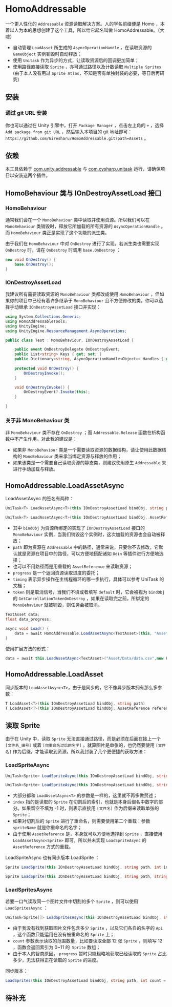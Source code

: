 HomoAddressable
===
一个更人性化的 `Addressable` 资源读取解决方案。人的学名前缀便是 Homo ，本着以人为本的思想创建了这个工具，所以给它起名叫做 HomoAddressable。（大嘘）

* 自动管理 `LoadAsset` 所生成的 `AsyncOperationHandle` ，在读取资源的 `GameObject` 实例销毁时自动释放；
* 使用 `Unitask` 作为异步的方式，让读取资源后的回调更加简单；
* 使用路径直接读取 `Sprite` ，亦可通过路径以及计数读取 `Multiple Sprites` (由于本人没有用过 `Sprite Atlas`，不知是否有单独封装的必要，等日后再研究）

安装
---
### 通过 git URL 安装

你也可以通过在 Unity 引擎中，打开 `Package Manager` ，点击左上角的 `+` ，选择 `Add package from git URL` ，然后输入本项目的 git 地址即可： 
`https://github.com/Giresharu/HomoAddressable.git?path=Assets` 。

依赖
---
本工具依赖于 [com.unity.addressable](https://docs.unity3d.com/Packages/com.unity.addressables@1.19/manual/AddressableAssetsGettingStarted.html) 与 [com.cysharp.unitask](https://github.com/Cysharp/UniTask) 运行，请确保项目以安装这两个插件。

HomoBehaviour 类与 IOnDestroyAssetLoad 接口
---

### HomoBehaviour

通常我们会在一个 `MonoBehaviour` 类中读取并使用资源。所以我们可以在 `MonoBehaviour` 类销毁时，释放它所加载的所有资源的 `AsyncOperationHandle` 。而 `HomoBehaviour` 类正是实现了这个功能的派生类。

由于我们在 `HomoBehaviour` 中对 `OnDestroy` 进行了实现，若派生类也需要实现 `OnDestroy` 时，请在 `OnDestroy` 时调用 `base.OnDestroy` ：
```cs
new void OnDestroy() {
	base.OnDestroy();
}
```

### IOnDestroyAssetLoad

我建议所有需要读取资源的 `MonoBehaviour` 类都改成使用 `HomoBehaviour` ，但如果你的项目中已经有着许多继承于 `MonoBehaviour` 且不方便修改的类，你可以选择手动继承 `IOnDestroyAssetLoad` 接口并实现：
```cs
using System.Collections.Generic;
using HomoAddressableTools;
using UnityEngine;
using UnityEngine.ResourceManagement.AsyncOperations;

public class Test : MonoBehaviour, IOnDestroyAssetLoad {

	public event OnDestroyDelegate OnDestroyEvent;
	public List<string> Keys { get; set; }
	public Dictionary<string, AsyncOperationHandle<Object>> Handles { get; set; }
	
	protected void OnDestroy() {
		OnDestroyInvoke(); 
	}

	void OnDestroyInvoke() {
		OnDestroyEvent?.Invoke(this);
	}
	
}
```

### 关于非 MonoBehaviour 类

非 `MonoBehaviour` 类不存在 `OnDestroy` ；而 `Addressable.Release` 函数在析构函数中不产生作用。对此我的建议是：
* 如果非 `MonoBehaviour` 类是一个需要读取资源的数据结构，请让使用此数据结构的 `MonoBehaviour` 类来承当绑定资源与释放的作用；
* 如果该类是一个需要自己读取资源的静态类，则建议使用原生 `Addressable` 来进行手动加载与释放。

HomoAddressable.LoadAssetAsync<T>
---
LoadAssetAsync<T> 的签名有两种：
```cs
UniTask<T> LoadAssetAsync<T>(this IOnDestroyAssetLoad bindObj, string path, IProgress<float> progress = null, PlayerLoopTiming timing = PlayerLoopTiming.Update, CancellationToken token = default)

UniTask<T> LoadAssetAsync<T>(this IOnDestroyAssetLoad bindObj, AssetReference reference, IProgress<float> progress = null, PlayerLoopTiming timing = PlayerLoopTiming.Update, CancellationToken token = default)
```
* 其中 `bindObj` 为资源所绑定的实现了 `IOnDestroyAssetLoad` 接口的 `MonoBehaviour` 实例，当我们销毁这个实例时，这次加载的资源也会自动被释放；
* `path` 即为资源在 `Addressable` 中的路径，通常来说，只要你不去修改，它默认就是资源在项目中的路径，可以方便地搭配诸如 `Odin` 等插件进行方便地选择；
* 也可以不用路径而是用重载的 `AssetReference` 来读取资源；
* `progress` 是一个返回资源读取进度的委托；
* `timing` 表示异步操作在主线程循环的哪一步执行，具体可以参考 UniTask 的文档；
* `token` 则是取消信号，当我们不填或者填写 `default` 时，它会被视为 `bindObj` 的 `GetCancellationTokenOnDestroy` ，如果在读取完之前，所绑定的 `MonoBehaviour` 就被销毁，则任务会被取消。

```cs
TextAsset data;
float data_progress;
	
async void Load() {
	data = await HomoAddressable.LoadAssetAsync<TextAsset>(this, "Asset/Data/data.csv",new Progress<float>(progress =>data_progress = progress));
}
```
使用扩展方法的形式：
```cs
data = await this.LoadAssetAsync<TextAsset>("Asset/Data/data.csv",new Progress<float>(progress =>data_progress = progress));
```

HomoAddressable.LoadAsset<T>
---
同步版本的 `LoadAssetAsync<T>`，由于是同步的，它不像异步版本拥有那么多参数：
```cs
T LoadAsset<T>(this IOnDestroyAssetLoad bindObj, string path)
T LoadAsset<T>(this IOnDestroyAssetLoad bindObj, AssetReference reference)
```

读取 Sprite
---
由于在 Unity 中，读取 `Sprite` 无法直接通过路径，而是必须在后面在接上一个 `[文件名_编号]` 或着 `[你重命名过后的名字]` 。就算图片是单张的，也仍然要使用 `[文件名]` 作为后缀，才能读取到资源。所以我封装了几个更便捷的获取方法：

### LoadSpriteAsync

```cs
UniTask<Sprite> LoadSpriteAsync(this IOnDestroyAssetLoad bindObj, string path, int index = -1, IProgress<float> progress = null, PlayerLoopTiming timing = PlayerLoopTiming.Update, CancellationToken token = default)

UniTask<Sprite> LoadSpriteAsync(this IOnDestroyAssetLoad bindObj, string path, string spriteName, IProgress<float> progress = null, PlayerLoopTiming timing = PlayerLoopTiming.Update, CancellationToken token = default)
```

* 大部分都和 `LoadAssetAsync<T>` 的参数是一样的，这里就不再多做赘述；
* `index` 指的是读取的 `Sprite` 在切割后的索引，也就是本身后缀名中数字的部分。如果留空不填为 -1 时，则表示直接用 `[文件名]` 作为后缀来读取单张的 `Sprite`；
* 如果对切割后的 `Sprite` 进行了重命名，则需要使用第二个重载：参数 `spriteName` 就是你重命名的名字；
* 由于使用 `AssetReference` 是，本身就可以方便地选择到 `Sprite` ，直接使用 `LoadAssetAsync<Sprite>` 即可。所以并未实现 `LoadSpriteAsync` 的 `AssetReference` 方式的重载。

LoadSpriteAsync 也有同步版本 LoadSprite ：

```cs
Sprite LoadSprite(this IOnDestroyAssetLoad bindObj, string path, int index = -1)

Sprite LoadSprite(this IOnDestroyAssetLoad bindObj, string path, string spriteName)
```

### LoadSpritesAsync

若要一口气读取同一个图片文件中切割的多个 `Sprite` ，则可以使用 `LoadSpritesAsync` ：

```cs
UniTask<Sprite[]> LoadSpritesAsync(this IOnDestroyAssetLoad bindObj, string path, int count = 1, IProgress<float> progress = null, PlayerLoopTiming timing = PlayerLoopTiming.Update, CancellationToken token = default)
```

* 由于我没有找到获取图片文件包含多少 `Sprite` ，以及它们各自的名字的 `Api` ，这个函数只能运用在没有被重命名的 `Sprite` 上；
* `count` 参数表示读取的范围数量，比如要读取全部 12 张 `Sprite` ，则填写 12 ，函数会返回索引为 0~11 的` Sprite` 数组；
* 由于本人的智商原因， `progress` 暂时只能粗略地获取已经读取的 `Sprite` 占比多少，无法获得正在读取的 `Sprite` 的进度。

同步版本：

```cs
LoadSprites(this IOnDestroyAssetLoad bindObj, string path, int count = 1)
```

待补充
---





